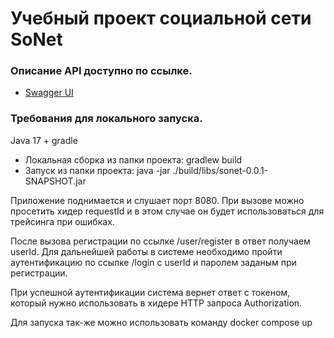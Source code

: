 # Учебный проект социальной сети SoNet

### Описание API доступно по ссылке.

* [Swagger UI](http://localhost:8080/swagger-ui/index.html)

### Требования для локального запуска.
Java 17 + gradle
* Локальная сборка из папки проекта: gradlew build
* Запуск из папки проекта: java -jar ./build/libs/sonet-0.0.1-SNAPSHOT.jar

Приложение поднимается и слушает порт 8080.
При вызове можно просетить хидер requestId и в этом случае он будет использоваться для трейсинга при ошибках.

После вызова регистрации по ссылке /user/register в ответ получаем userId.
Для дальнейшей работы в системе необходимо пройти аутентификацию по ссылке /login с userId и паролем
заданым при регистрации.

При успешной аутентификации система вернет ответ с токеном, который нужно использовать в хидере
HTTP запроса Authorization.

Для запуска так-же можно использовать команду docker compose up